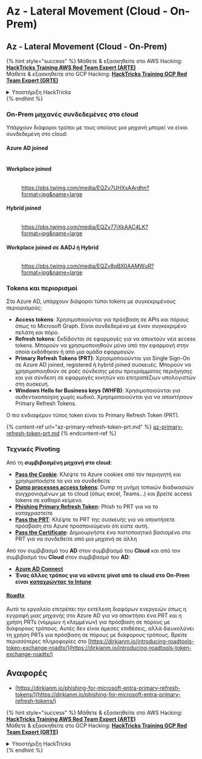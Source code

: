 # Az - Lateral Movement (Cloud - On-Prem)

## Az - Lateral Movement (Cloud - On-Prem)

{% hint style="success" %}
Μάθετε & εξασκηθείτε στο AWS Hacking:<img src="../../../.gitbook/assets/image.png" alt="" data-size="line">[**HackTricks Training AWS Red Team Expert (ARTE)**](https://training.hacktricks.xyz/courses/arte)<img src="../../../.gitbook/assets/image.png" alt="" data-size="line">\
Μάθετε & εξασκηθείτε στο GCP Hacking: <img src="../../../.gitbook/assets/image (2).png" alt="" data-size="line">[**HackTricks Training GCP Red Team Expert (GRTE)**<img src="../../../.gitbook/assets/image (2).png" alt="" data-size="line">](https://training.hacktricks.xyz/courses/grte)

<details>

<summary>Υποστήριξη HackTricks</summary>

* Ελέγξτε τα [**σχέδια συνδρομής**](https://github.com/sponsors/carlospolop)!
* **Εγγραφείτε στην** 💬 [**ομάδα Discord**](https://discord.gg/hRep4RUj7f) ή στην [**ομάδα telegram**](https://t.me/peass) ή **ακολουθήστε** μας στο **Twitter** 🐦 [**@hacktricks\_live**](https://twitter.com/hacktricks\_live)**.**
* **Μοιραστείτε κόλπα hacking υποβάλλοντας PRs στα** [**HackTricks**](https://github.com/carlospolop/hacktricks) και [**HackTricks Cloud**](https://github.com/carlospolop/hacktricks-cloud) github repos.

</details>
{% endhint %}

### On-Prem μηχανές συνδεδεμένες στο cloud

Υπάρχουν διάφοροι τρόποι με τους οποίους μια μηχανή μπορεί να είναι συνδεδεμένη στο cloud:

#### Azure AD joined

<figure><img src="../../../.gitbook/assets/image (259).png" alt=""><figcaption></figcaption></figure>

#### Workplace joined

<figure><img src="../../../.gitbook/assets/image (222).png" alt=""><figcaption><p><a href="https://pbs.twimg.com/media/EQZv7UHXsAArdhn?format=jpg&#x26;name=large">https://pbs.twimg.com/media/EQZv7UHXsAArdhn?format=jpg&#x26;name=large</a></p></figcaption></figure>

#### Hybrid joined

<figure><img src="../../../.gitbook/assets/image (178).png" alt=""><figcaption><p><a href="https://pbs.twimg.com/media/EQZv77jXkAAC4LK?format=jpg&#x26;name=large">https://pbs.twimg.com/media/EQZv77jXkAAC4LK?format=jpg&#x26;name=large</a></p></figcaption></figure>

#### Workplace joined σε AADJ ή Hybrid

<figure><img src="../../../.gitbook/assets/image (252).png" alt=""><figcaption><p><a href="https://pbs.twimg.com/media/EQZv8qBX0AAMWuR?format=jpg&#x26;name=large">https://pbs.twimg.com/media/EQZv8qBX0AAMWuR?format=jpg&#x26;name=large</a></p></figcaption></figure>

### Tokens και περιορισμοί <a href="#tokens-and-limitations" id="tokens-and-limitations"></a>

Στο Azure AD, υπάρχουν διάφοροι τύποι tokens με συγκεκριμένους περιορισμούς:

* **Access tokens**: Χρησιμοποιούνται για πρόσβαση σε APIs και πόρους όπως το Microsoft Graph. Είναι συνδεδεμένα με έναν συγκεκριμένο πελάτη και πόρο.
* **Refresh tokens**: Εκδίδονται σε εφαρμογές για να αποκτούν νέα access tokens. Μπορούν να χρησιμοποιηθούν μόνο από την εφαρμογή στην οποία εκδόθηκαν ή από μια ομάδα εφαρμογών.
* **Primary Refresh Tokens (PRT)**: Χρησιμοποιούνται για Single Sign-On σε Azure AD joined, registered ή hybrid joined συσκευές. Μπορούν να χρησιμοποιηθούν σε ροές σύνδεσης μέσω προγράμματος περιήγησης και για σύνδεση σε εφαρμογές κινητών και επιτραπέζιων υπολογιστών στη συσκευή.
* **Windows Hello for Business keys (WHFB)**: Χρησιμοποιούνται για αυθεντικοποίηση χωρίς κωδικό. Χρησιμοποιούνται για να αποκτήσουν Primary Refresh Tokens.

Ο πιο ενδιαφέρον τύπος token είναι το Primary Refresh Token (PRT).

{% content-ref url="az-primary-refresh-token-prt.md" %}
[az-primary-refresh-token-prt.md](az-primary-refresh-token-prt.md)
{% endcontent-ref %}

### Τεχνικές Pivoting

Από τη **συμβιβασμένη μηχανή στο cloud**:

* [**Pass the Cookie**](az-pass-the-cookie.md): Κλέψτε τα Azure cookies από τον περιηγητή και χρησιμοποιήστε τα για να συνδεθείτε
* [**Dump processes access tokens**](az-processes-memory-access-token.md): Dump τη μνήμη τοπικών διαδικασιών συγχρονισμένων με το cloud (όπως excel, Teams...) και βρείτε access tokens σε καθαρό κείμενο.
* [**Phishing Primary Refresh Token**](az-phishing-primary-refresh-token-microsoft-entra.md)**:** Phish το PRT για να το καταχραστείτε
* [**Pass the PRT**](pass-the-prt.md): Κλέψτε το PRT της συσκευής για να αποκτήσετε πρόσβαση στο Azure προσποιούμενοι ότι είστε αυτή.
* [**Pass the Certificate**](az-pass-the-certificate.md)**:** Δημιουργήστε ένα πιστοποιητικό βασισμένο στο PRT για να συνδεθείτε από μια μηχανή σε άλλη

Από τον συμβιβασμό του **AD** στον συμβιβασμό του **Cloud** και από τον συμβιβασμό του **Cloud** στον συμβιβασμό του **AD**:

* [**Azure AD Connect**](azure-ad-connect-hybrid-identity/)
* **Ένας άλλος τρόπος για να κάνετε pivot από το cloud στο On-Prem είναι** [**καταχρώντας το Intune**](../az-services/intune.md)

#### [Roadtx](https://github.com/dirkjanm/ROADtools)

Αυτό το εργαλείο επιτρέπει την εκτέλεση διαφόρων ενεργειών όπως η εγγραφή μιας μηχανής στο Azure AD για να αποκτήσει ένα PRT και η χρήση PRTs (νόμιμων ή κλεμμένων) για πρόσβαση σε πόρους με διάφορους τρόπους. Αυτές δεν είναι άμεσες επιθέσεις, αλλά διευκολύνει τη χρήση PRTs για πρόσβαση σε πόρους με διάφορους τρόπους. Βρείτε περισσότερες πληροφορίες στο [https://dirkjanm.io/introducing-roadtools-token-exchange-roadtx/](https://dirkjanm.io/introducing-roadtools-token-exchange-roadtx/)

## Αναφορές

* [https://dirkjanm.io/phishing-for-microsoft-entra-primary-refresh-tokens/](https://dirkjanm.io/phishing-for-microsoft-entra-primary-refresh-tokens/)

{% hint style="success" %}
Μάθετε & εξασκηθείτε στο AWS Hacking:<img src="../../../.gitbook/assets/image.png" alt="" data-size="line">[**HackTricks Training AWS Red Team Expert (ARTE)**](https://training.hacktricks.xyz/courses/arte)<img src="../../../.gitbook/assets/image.png" alt="" data-size="line">\
Μάθετε & εξασκηθείτε στο GCP Hacking: <img src="../../../.gitbook/assets/image (2).png" alt="" data-size="line">[**HackTricks Training GCP Red Team Expert (GRTE)**<img src="../../../.gitbook/assets/image (2).png" alt="" data-size="line">](https://training.hacktricks.xyz/courses/grte)

<details>

<summary>Υποστήριξη HackTricks</summary>

* Ελέγξτε τα [**σχέδια συνδρομής**](https://github.com/sponsors/carlospolop)!
* **Εγγραφείτε στην** 💬 [**ομάδα Discord**](https://discord.gg/hRep4RUj7f) ή στην [**ομάδα telegram**](https://t.me/peass) ή **ακολουθήστε** μας στο **Twitter** 🐦 [**@hacktricks\_live**](https://twitter.com/hacktricks\_live)**.**
* **Μοιραστείτε κόλπα hacking υποβάλλοντας PRs στα** [**HackTricks**](https://github.com/carlospolop/hacktricks) και [**HackTricks Cloud**](https://github.com/carlospolop/hacktricks-cloud) github repos.

</details>
{% endhint %}
